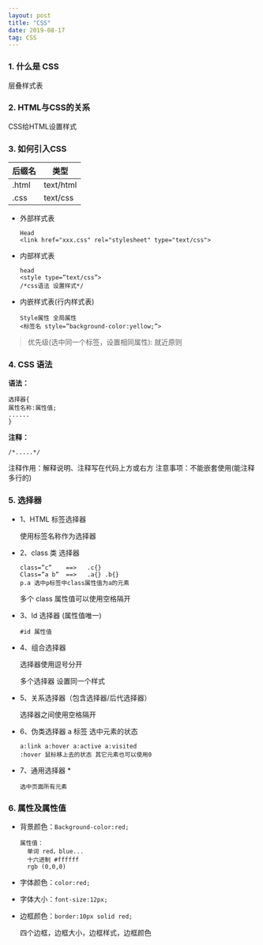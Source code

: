 ```yaml
---
layout: post
title: "CSS"
date: 2019-08-17
tag: CSS
---
```




### 1. 什么是 CSS

层叠样式表



### 2. HTML与CSS的关系

CSS给HTML设置样式



### **3. **如何引入**CSS**

| 后缀名 | 类型      |
| ------ | --------- |
| .html  | text/html |
| .css   | text/css  |

* 外部样式表

  ```
  Head
  <link href="xxx.css" rel="stylesheet" type="text/css">
  ```

* 内部样式表

  ```
  head
  <style type=”text/css”>
  /*css语法 设置样式*/
  ```

* 内嵌样式表(行内样式表)

  ```
  Style属性 全局属性
  <标签名 style=”background-color:yellow;”>
  ```

> 优先级(选中同一个标签，设置相同属性): 就近原则

 

### 4. CSS 语法

**语法：**

```
选择器{
属性名称:属性值;
......
}
```

**注释：**

```
/*.....*/
```

注释作用：解释说明、注释写在代码上方或右方
注意事项：不能嵌套使用(能注释多行的)



### 5. 选择器

* 1、HTML 标签选择器

  使用标签名称作为选择器

* 2、class 类 选择器

  ```
  class=”c”    ==>   .c{}
  Class=”a b”  ==>   .a{} .b{}
  p.a 选中p标签中class属性值为a的元素
  ```

  多个 class 属性值可以使用空格隔开

* 3、Id 选择器 (属性值唯一)

  ```
  #id 属性值
  ```

* 4、组合选择器

  选择器使用逗号分开

  多个选择器 设置同一个样式

* 5、关系选择器（包含选择器/后代选择器）

  选择器之间使用空格隔开

* 6、伪类选择器 a 标签 选中元素的状态

  ```
  a:link a:hover a:active a:visited
  :hover 鼠标移上去的状态 其它元素也可以使用0
  ```

* 7、通用选择器 *

  ```
  选中页面所有元素
  ```

  

### 6. 属性及属性值

* 背景颜色：`Background-color:red;`

  ```
  属性值：
  	单词 red，blue...
  	十六进制 #ffffff
  	rgb (0,0,0)
  ```

* 字体颜色：`color:red;`

* 字体大小：`font-size:12px;`

* 边框颜色：`border:10px solid red;` 

  四个边框，边框大小，边框样式，边框颜色

